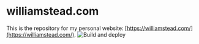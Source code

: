 # williamstead.com

This is the repository for my personal website: [https://williamstead.com/](https://williamstead.com/). ![Build and deploy](https://github.com/WilStead/williamsteadcom/workflows/Build%20and%20deploy%20the%20site/badge.svg)